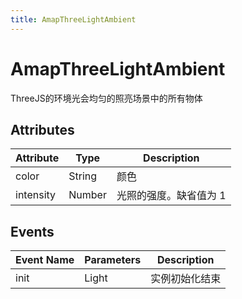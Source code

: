 ```yaml
---
title: AmapThreeLightAmbient
---
```


# AmapThreeLightAmbient
ThreeJS的环境光会均匀的照亮场景中的所有物体

## Attributes

Attribute | Type                                | Description
---|-------------------------------------|---|
color  | String                              | 颜色
intensity | Number                              | 光照的强度。缺省值为 1

## Events

Event Name | Parameters | Description
---|------------|---|
init | Light      | 实例初始化结束

